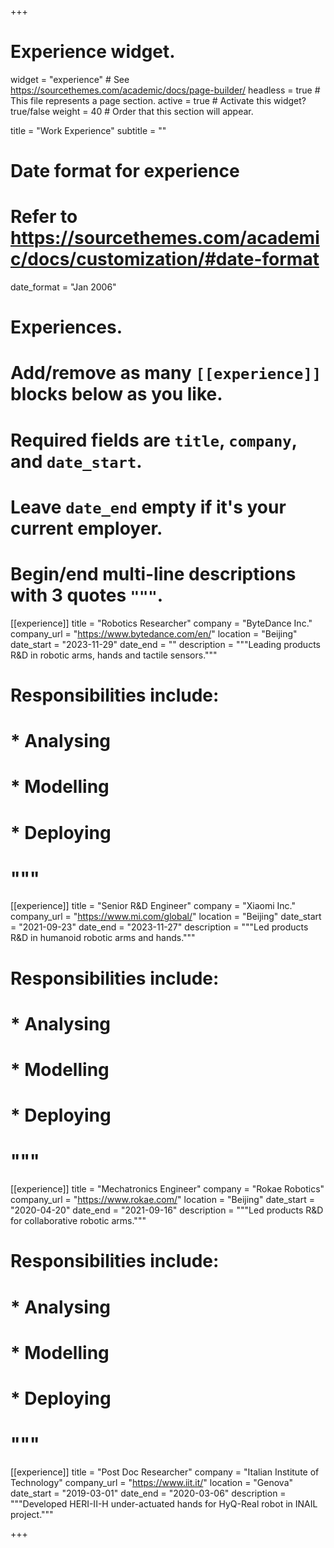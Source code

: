 +++
# Experience widget.
widget = "experience"  # See https://sourcethemes.com/academic/docs/page-builder/
headless = true  # This file represents a page section.
active = true  # Activate this widget? true/false
weight = 40  # Order that this section will appear.

title = "Work Experience"
subtitle = ""

# Date format for experience
#   Refer to https://sourcethemes.com/academic/docs/customization/#date-format
date_format = "Jan 2006"

# Experiences.
#   Add/remove as many `[[experience]]` blocks below as you like.
#   Required fields are `title`, `company`, and `date_start`.
#   Leave `date_end` empty if it's your current employer.
#   Begin/end multi-line descriptions with 3 quotes `"""`.

[[experience]]
  title = "Robotics Researcher"
  company = "ByteDance Inc."
  company_url = "https://www.bytedance.com/en/"
  location = "Beijing"
  date_start = "2023-11-29"
  date_end = ""
  description = """Leading products R&D in robotic arms, hands and tactile sensors."""
#  Responsibilities include:
  
#  * Analysing
#  * Modelling
#  * Deploying
#  """

[[experience]]
  title = "Senior R&D Engineer"
  company = "Xiaomi Inc."
  company_url = "https://www.mi.com/global/"
  location = "Beijing"
  date_start = "2021-09-23"
  date_end = "2023-11-27"
  description = """Led products R&D in humanoid robotic arms and hands."""
#  Responsibilities include:
  
#  * Analysing
#  * Modelling
#  * Deploying
#  """

[[experience]]
  title = "Mechatronics Engineer"
  company = "Rokae Robotics"
  company_url = "https://www.rokae.com/"
  location = "Beijing"
  date_start = "2020-04-20"
  date_end = "2021-09-16"
  description = """Led products R&D for collaborative robotic arms."""
#  Responsibilities include:
  
#  * Analysing
#  * Modelling
#  * Deploying
#  """

[[experience]]
  title = "Post Doc Researcher"
  company = "Italian Institute of Technology"
  company_url = "https://www.iit.it/"
  location = "Genova"
  date_start = "2019-03-01"
  date_end = "2020-03-06"
  description = """Developed HERI-II-H under-actuated hands for HyQ-Real robot in INAIL project."""
  
+++
